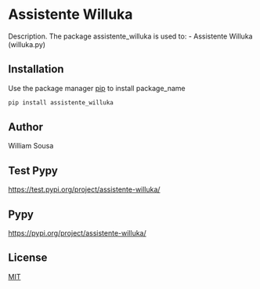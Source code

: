 # Assistente Willuka

Description. 
The package assistente_willuka is used to:
	- Assistente Willuka (willuka.py)

## Installation

Use the package manager [pip](https://pip.pypa.io/en/stable/) to install package_name

```bash
pip install assistente_willuka
```

## Author
William Sousa

## Test Pypy
https://test.pypi.org/project/assistente-willuka/

## Pypy
https://pypi.org/project/assistente-willuka/

## License
[MIT](https://choosealicense.com/licenses/mit/)
